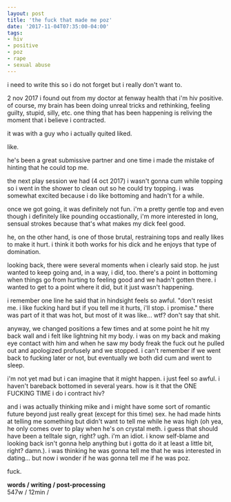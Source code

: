 ```yaml
---
layout: post
title: 'the fuck that made me poz'
date: '2017-11-04T07:35:00-04:00'
tags:
- hiv
- positive
- poz
- rape 
- sexual abuse
--- 
```


i need to write this so i do not forget but i really don't want to. 

2 nov 2017 i found out from my doctor at fenway health that i'm hiv positive. of course, my brain has been doing unreal tricks and rethinking, feeling guilty, stupid, silly, etc. one thing that has been happening is reliving the moment that i believe i contracted.

it was with a guy who i actually quited liked. 

like.

he's been a great submissive partner and one time i made the mistake of hinting that he could top me.

the next play session we had (4 oct 2017) i wasn't gonna cum while topping so i went in the shower to clean out so he could try topping. i was somewhat excited because i do like bottoming and hadn't for a while. 

once we got going, it was definitely not fun. i'm a pretty gentle top and even though i definitely like pounding occastionally, i'm more interested in long, sensual strokes because that's what makes my dick feel good. 

he, on the other hand, is one of those brutal, restraining tops and really likes to make it hurt. i think it both works for his dick and he enjoys that type of domination. 

looking back, there were several moments when i clearly said stop. he just wanted to keep going and, in a way, i did, too. there's a point in bottoming when things go from hurting to feeling good and we hadn't gotten there. i wanted to get to a point where it did, but it just wasn't happening.

i remember one line he said that in hindsight feels so awful. "don't resist me. i like fucking hard but if you tell me it hurts, i'll stop. i promise." there was part of it that was hot, but most of it was like... wtf? don't say that shit.

anyway, we changed positions a few times and at some point he hit my back wall and i felt like lightning hit my body. i was on my back and making eye contact with him and when he saw my body freak the fuck out he pulled out and apologized profusely and we stopped. i can't remember if we went back to fucking later or not, but eventually we both did cum and went to sleep. 

i'm not yet mad but i can imagine that it might happen. i just feel so awful. i haven't bareback bottomed in several years. how is it that the ONE FUCKING TIME i do i contract hiv? 

and i was actually thinking mike and i might have some sort of romantic future beyond just really great (except for this time) sex. he had made hints at telling me something but didn't want to tell me while he was high (oh yea, he only comes over to play when he's on crystal meth. i guess that should have been a telltale sign, right? ugh. i'm an idiot. i know self-blame and looking back isn't gonna help anything but i gotta do it at least a little bit, right? damn.). i was thinking he was gonna tell me that he was interested in dating... but now i wonder if he was gonna tell me if he was poz. 

fuck. 

<!-- hyperlink bank -->

**words / writing / post-processing**  
547w / 12min / 